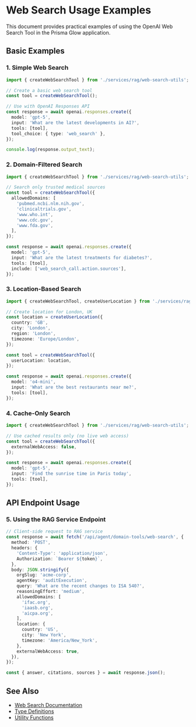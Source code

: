 # Web Search Usage Examples

This document provides practical examples of using the OpenAI Web Search Tool in the Prisma Glow application.

## Basic Examples

### 1. Simple Web Search

```typescript
import { createWebSearchTool } from './services/rag/web-search-utils';

// Create a basic web search tool
const tool = createWebSearchTool();

// Use with OpenAI Responses API
const response = await openai.responses.create({
  model: 'gpt-5',
  input: 'What are the latest developments in AI?',
  tools: [tool],
  tool_choice: { type: 'web_search' },
});

console.log(response.output_text);
```

### 2. Domain-Filtered Search

```typescript
import { createWebSearchTool } from './services/rag/web-search-utils';

// Search only trusted medical sources
const tool = createWebSearchTool({
  allowedDomains: [
    'pubmed.ncbi.nlm.nih.gov',
    'clinicaltrials.gov',
    'www.who.int',
    'www.cdc.gov',
    'www.fda.gov',
  ],
});

const response = await openai.responses.create({
  model: 'gpt-5',
  input: 'What are the latest treatments for diabetes?',
  tools: [tool],
  include: ['web_search_call.action.sources'],
});
```

### 3. Location-Based Search

```typescript
import { createWebSearchTool, createUserLocation } from './services/rag/web-search-utils';

// Create location for London, UK
const location = createUserLocation({
  country: 'GB',
  city: 'London',
  region: 'London',
  timezone: 'Europe/London',
});

const tool = createWebSearchTool({
  userLocation: location,
});

const response = await openai.responses.create({
  model: 'o4-mini',
  input: 'What are the best restaurants near me?',
  tools: [tool],
});
```

### 4. Cache-Only Search

```typescript
import { createWebSearchTool } from './services/rag/web-search-utils';

// Use cached results only (no live web access)
const tool = createWebSearchTool({
  externalWebAccess: false,
});

const response = await openai.responses.create({
  model: 'gpt-5',
  input: 'Find the sunrise time in Paris today',
  tools: [tool],
});
```

## API Endpoint Usage

### 5. Using the RAG Service Endpoint

```typescript
// Client-side request to RAG service
const response = await fetch('/api/agent/domain-tools/web-search', {
  method: 'POST',
  headers: {
    'Content-Type': 'application/json',
    Authorization: `Bearer ${token}`,
  },
  body: JSON.stringify({
    orgSlug: 'acme-corp',
    agentKey: 'auditExecution',
    query: 'What are the recent changes to ISA 540?',
    reasoningEffort: 'medium',
    allowedDomains: [
      'ifac.org',
      'iaasb.org',
      'aicpa.org',
    ],
    location: {
      country: 'US',
      city: 'New York',
      timezone: 'America/New_York',
    },
    externalWebAccess: true,
  }),
});

const { answer, citations, sources } = await response.json();
```

## See Also

- [Web Search Documentation](../WEB_SEARCH.md)
- [Type Definitions](../../services/rag/types/web-search.ts)
- [Utility Functions](../../services/rag/web-search-utils.ts)
